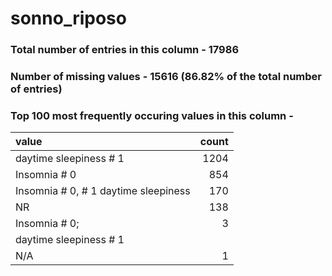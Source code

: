 
# sonno_riposo

### Total number of entries in this column - 17986

### Number of missing values - 15616 (86.82% of the total number of entries)

### Top 100 most frequently occuring values in this column -

| value                                |   count |
|:-------------------------------------|--------:|
| daytime sleepiness # 1               |    1204 |
| Insomnia # 0                         |     854 |
| Insomnia # 0, # 1 daytime sleepiness |     170 |
| NR                                   |     138 |
| Insomnia # 0;                        |       3 |
|  daytime sleepiness # 1              |         |
| N/A                                  |       1 |
